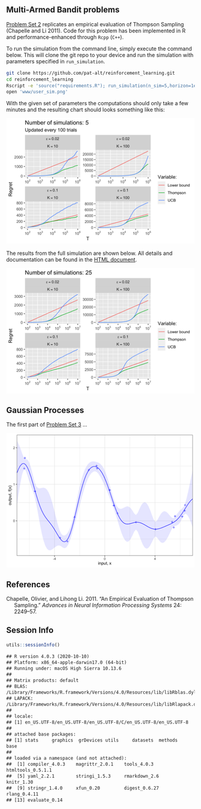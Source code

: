 
## Multi-Armed Bandit problems

[Problem Set 2](ps2_answers.html) replicates an empirical evaluation of
Thompson Sampling (Chapelle and Li 2011). Code for this problem has been
implemented in R and performance-enhanced through `Rcpp` (`C++`).

To run the simulation from the command line, simply execute the command
below. This will clone the git repo to your device and run the
simulation with parameters specified in `run_simulation`.

``` bash
git clone https://github.com/pat-alt/reinforcement_learning.git
cd reinforcement_learning
Rscript -e 'source("requirements.R"); run_simulation(n_sim=5,horizon=1e6,update_every = 100)'  
open 'www/user_sim.png'
```

With the given set of parameters the computations should only take a few
minutes and the resulting chart should looks something like this:

![](www/user_sim.png)

The results from the full simulation are shown below. All details and
documentation can be found in the [HTML document](ps2_answers.html).

![](www/ps1_sim.png)

## Gaussian Processes

The first part of [Problem Set 3](ps3_answers.html) …

![](www/gp_reg.png)

## References

<div id="refs" class="references csl-bib-body hanging-indent">

<div id="ref-chapelle2011empirical" class="csl-entry">

Chapelle, Olivier, and Lihong Li. 2011. “An Empirical Evaluation of
Thompson Sampling.” *Advances in Neural Information Processing Systems*
24: 2249–57.

</div>

</div>

## Session Info

``` r
utils::sessionInfo()
```

    ## R version 4.0.3 (2020-10-10)
    ## Platform: x86_64-apple-darwin17.0 (64-bit)
    ## Running under: macOS High Sierra 10.13.6
    ## 
    ## Matrix products: default
    ## BLAS:   /Library/Frameworks/R.framework/Versions/4.0/Resources/lib/libRblas.dylib
    ## LAPACK: /Library/Frameworks/R.framework/Versions/4.0/Resources/lib/libRlapack.dylib
    ## 
    ## locale:
    ## [1] en_US.UTF-8/en_US.UTF-8/en_US.UTF-8/C/en_US.UTF-8/en_US.UTF-8
    ## 
    ## attached base packages:
    ## [1] stats     graphics  grDevices utils     datasets  methods   base     
    ## 
    ## loaded via a namespace (and not attached):
    ##  [1] compiler_4.0.3    magrittr_2.0.1    tools_4.0.3       htmltools_0.5.1.1
    ##  [5] yaml_2.2.1        stringi_1.5.3     rmarkdown_2.6     knitr_1.30       
    ##  [9] stringr_1.4.0     xfun_0.20         digest_0.6.27     rlang_0.4.11     
    ## [13] evaluate_0.14
